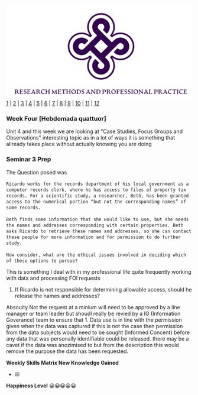 ![Logo](Images/Logo.png)
[1](/MyPortfolio/RMPP/Unit01.html) | [2](/MyPortfolio/RMPP/Unit02.html) | [3](/MyPortfolio/RMPP/Unit03.html) | [4](/MyPortfolio/RMPP/Unit04.html) | [5](/MyPortfolio/RMPP/Unit05.html) | [6](/MyPortfolio/RMPP/Unit06.html) | [7](/MyPortfolio/RMPP/Unit07.html) | [8](/MyPortfolio/RMPP/Unit08.html) | [9](/MyPortfolio/RMPP/Unit09.html) | [10](/MyPortfolio/RMPP/Unit10.html) | [11](/MyPortfolio/RMPP/Unit11.html) | [12](/MyPortfolio/RMPP/Unit12.html)

### Week Four [Hebdomada quattuor]

Unit 4 and this week we are looking at "Case Studies, Focus Groups and Observations" interesting topic as in a lot of ways it is something that allready takes place without actually knowing you are doing

### Seminar 3 Prep

The Question posed was 

```
Ricardo works for the records department of his local government as a computer records clerk, where he has access to files of property tax records. For a scientific study, a researcher, Beth, has been granted access to the numerical portion “but not the corresponding names” of some records.

Beth finds some information that she would like to use, but she needs the names and addresses corresponding with certain properties. Beth asks Ricardo to retrieve these names and addresses, so she can contact these people for more information and for permission to do further study.

Now consider, what are the ethical issues involved in deciding which of these options to pursue?
```

This is something I deal with in my professional life quite frequently working with data and processing FOI requests 

1. If Ricardo is not responsible for determining allowable access, should he release the names and addresses?

Absoulty Not the request at a minium will need to be approved by a line manager or team leader but shoudl really be revied by a IG (Information Goverance) team to ensure that 1. Data use is in line with the permission given when the data was captured if this is not the case then permission from the data subjects would need to be sought (Informed Concent) before any data that was personally identifiable could be released. there may be a cavet if the data was anozimised to but from the description this would remove the purpose the data has been requested.





**Weekly Skills Matrix New Knowledge Gained**

- [x] 


**Happiness Level**
😀😀😀😀😀
